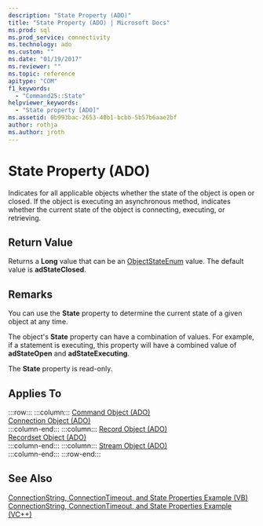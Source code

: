 ```yaml
---
description: "State Property (ADO)"
title: "State Property (ADO) | Microsoft Docs"
ms.prod: sql
ms.prod_service: connectivity
ms.technology: ado
ms.custom: ""
ms.date: "01/19/2017"
ms.reviewer: ""
ms.topic: reference
apitype: "COM"
f1_keywords: 
  - "Command25::State"
helpviewer_keywords: 
  - "State property [ADO]"
ms.assetid: 0b993bac-2653-40b1-bcbb-5b57b6aae2bf
author: rothja
ms.author: jroth
---
```

# State Property (ADO)
Indicates for all applicable objects whether the state of the object is open or closed. If the object is executing an asynchronous method, indicates whether the current state of the object is connecting, executing, or retrieving.  
  
## Return Value  
 Returns a **Long** value that can be an [ObjectStateEnum](./objectstateenum.md) value. The default value is **adStateClosed**.  
  
## Remarks  
 You can use the **State** property to determine the current state of a given object at any time.  
  
 The object's **State** property can have a combination of values. For example, if a statement is executing, this property will have a combined value of **adStateOpen** and **adStateExecuting**.  
  
 The **State** property is read-only.  
  
## Applies To  

:::row:::
    :::column:::
        [Command Object (ADO)](./command-object-ado.md)  
        [Connection Object (ADO)](./connection-object-ado.md)  
    :::column-end:::
    :::column:::
        [Record Object (ADO)](./record-object-ado.md)  
        [Recordset Object (ADO)](./recordset-object-ado.md)  
    :::column-end:::
    :::column:::
        [Stream Object (ADO)](./stream-object-ado.md)  
    :::column-end:::
:::row-end:::

## See Also  
 [ConnectionString, ConnectionTimeout, and State Properties Example (VB)](./connectionstring-connectiontimeout-and-state-properties-example-vb.md)   
 [ConnectionString, ConnectionTimeout, and State Properties Example (VC++)](./connectionstring-connectiontimeout-and-state-properties-example-vc.md)